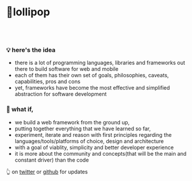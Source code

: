 <link rel="shortcut icon" type="image/png" href="/lollipop-removebg-preview.png">

# 🍭lollipop

<br>
<br>

### 💡 here's the idea

- there is a lot of programming languages, libraries and frameworks out there to build software for web and mobile
- each of them has their own set of goals, philosophies, caveats, capabilities, pros and cons
- yet, frameworks have become the most effective and simplified abstraction for software development

### 💭 what if, 
  - we build a web framework from the ground up, 
  - putting together everything that we have learned so far,
  - experiment, iterate and reason with first principles regarding the languages/tools/platforms of choice, design and architecture
  - with a goal of viablity, simplicity and better developer experience
  - it is more about the community and concepts(that will be the main and constant driver) than the code

👆 on <a href="https://twitter.com/k0sengan/status/1408307141836898310">twitter</a> or <a href="https://github.com/bldrbar/lollipop">github</a> for updates

